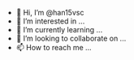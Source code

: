 - 👋 Hi, I’m @han15vsc
- 👀 I’m interested in ...
- 🌱 I’m currently learning ...
- 💞️ I’m looking to collaborate on ...
- 📫 How to reach me ...

<!---
han15vsc/han15vsc is a ✨ special ✨ repository because its `README.md` (this file) appears on your GitHub profile.
You can click the Preview link to take a look at your changes.
--->
